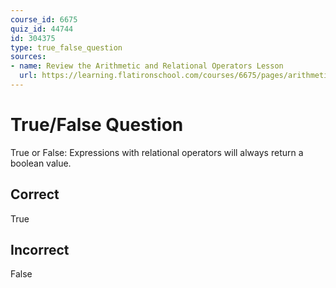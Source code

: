 ```yaml
---
course_id: 6675
quiz_id: 44744
id: 304375
type: true_false_question
sources:
- name: Review the Arithmetic and Relational Operators Lesson
  url: https://learning.flatironschool.com/courses/6675/pages/arithmetic-and-relational-operators?module_item_id=537114
---
```


# True/False Question

True or False: Expressions with relational operators will always return a
boolean value.

## Correct

True

## Incorrect

False

